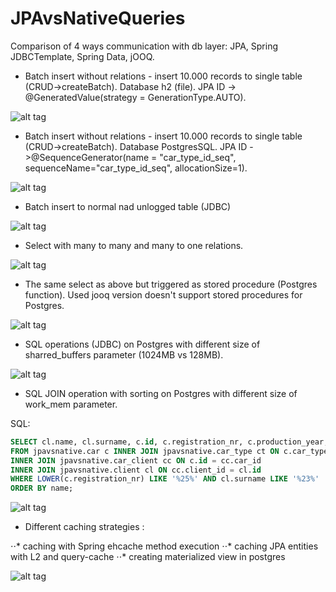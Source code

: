 # JPAvsNativeQueries
Comparison of 4 ways communication with db layer: JPA, Spring JDBCTemplate, Spring Data, jOOQ.

- Batch insert without relations - insert 10.000 records to single table (CRUD->createBatch). Database h2 (file). JPA ID -> @GeneratedValue(strategy = GenerationType.AUTO).

![alt tag](https://cloud.githubusercontent.com/assets/344261/15736757/41029164-28a2-11e6-980e-aed96be2fc6d.png)

- Batch insert without relations - insert 10.000 records to single table (CRUD->createBatch). Database PostgresSQL. JPA ID ->@SequenceGenerator(name = "car_type_id_seq", sequenceName="car_type_id_seq", allocationSize=1).

![alt tag](https://cloud.githubusercontent.com/assets/344261/15776275/e9ba429a-2986-11e6-8931-3d13c9b6677b.png)

- Batch insert to normal nad unlogged table (JDBC)

![alt tag](https://cloud.githubusercontent.com/assets/344261/15929675/ad52092e-2e4e-11e6-8ecd-c98150a8f4b5.png)

- Select with many to many and many to one relations.

![alt tag](https://cloud.githubusercontent.com/assets/344261/15846955/1d56dc96-2c82-11e6-902a-478471ebea2f.png)

- The same select as above but triggered as stored procedure (Postgres function). Used jooq version doesn't support stored procedures for Postgres.

![alt tag](https://cloud.githubusercontent.com/assets/344261/15857249/a69502b6-2cba-11e6-9a2f-977987585850.png)

- SQL operations (JDBC) on Postgres with different size of sharred_buffers parameter (1024MB vs 128MB).

![alt tag](https://cloud.githubusercontent.com/assets/344261/15920240/85c6cc2c-2e18-11e6-980c-a13e8aa44f1e.png)

- SQL JOIN operation with sorting on Postgres with different size of work_mem parameter.

SQL:
```sql
SELECT cl.name, cl.surname, c.id, c.registration_nr, c.production_year, ct.doors, ct.model, ct.available_year
FROM jpavsnative.car c INNER JOIN jpavsnative.car_type ct ON c.car_type = ct.id
INNER JOIN jpavsnative.car_client cc ON c.id = cc.car_id 
INNER JOIN jpavsnative.client cl ON cc.client_id = cl.id 
WHERE LOWER(c.registration_nr) LIKE '%25%' AND cl.surname LIKE '%23%'
ORDER BY name;
```

![alt tag](https://cloud.githubusercontent.com/assets/344261/15922523/650e8334-2e28-11e6-93c7-4d8a117bd2f0.png)

- Different caching strategies : 

⋅⋅* caching with Spring ehcache method execution
⋅⋅* caching JPA entities with L2 and query-cache
⋅⋅* creating materialized view in postgres

![alt tag](https://cloud.githubusercontent.com/assets/344261/15961503/5085f388-2f05-11e6-8383-a7cace8face7.png)

